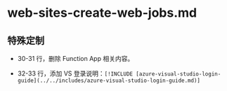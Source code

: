 # web-sites-create-web-jobs.md

## 特殊定制

* 30-31 行，删除 Function App 相关内容。

* 32-33 行，添加 VS 登录说明：`[!INCLUDE [azure-visual-studio-login-guide](../../includes/azure-visual-studio-login-guide.md)]`